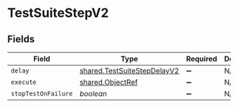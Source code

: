 # TestSuiteStepV2


## Fields

| Field                                                                      | Type                                                                       | Required                                                                   | Description                                                                |
| -------------------------------------------------------------------------- | -------------------------------------------------------------------------- | -------------------------------------------------------------------------- | -------------------------------------------------------------------------- |
| `delay`                                                                    | [shared.TestSuiteStepDelayV2](../../models/shared/testsuitestepdelayv2.md) | :heavy_minus_sign:                                                         | N/A                                                                        |
| `execute`                                                                  | [shared.ObjectRef](../../models/shared/objectref.md)                       | :heavy_minus_sign:                                                         | N/A                                                                        |
| `stopTestOnFailure`                                                        | *boolean*                                                                  | :heavy_minus_sign:                                                         | N/A                                                                        |